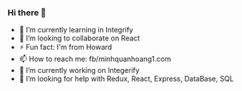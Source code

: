 ### Hi there 👋

<!--
**mquan97/mquan97** is a ✨ _special_ ✨ repository because its `README.md` (this file) appears on your GitHub profile.

Here are some ideas to get you started:

- 🔭 I’m currently working on ...
- 🌱 I’m currently learning ...
- 👯 I’m looking to collaborate on ...
- 🤔 I’m looking for help with ...
- 💬 Ask me about ...
- 📫 How to reach me: ...
- 😄 Pronouns: ...
- ⚡ Fun fact: ...
-->




- 🌱 I’m currently learning in Integrify
- 👯 I’m looking to collaborate on React
- ⚡ Fun fact: I'm from Howard
- 📫 How to reach me: fb/minhquanhoang1.com
- 🔭 I’m currently working on Integerify
- 🤔 I’m looking for help with Redux, React, Express, DataBase, SQL